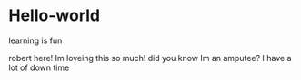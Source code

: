 # Hello-world
learning is fun

robert here! Im loveing this so much! did you know Im an amputee?
I have a lot of down time
